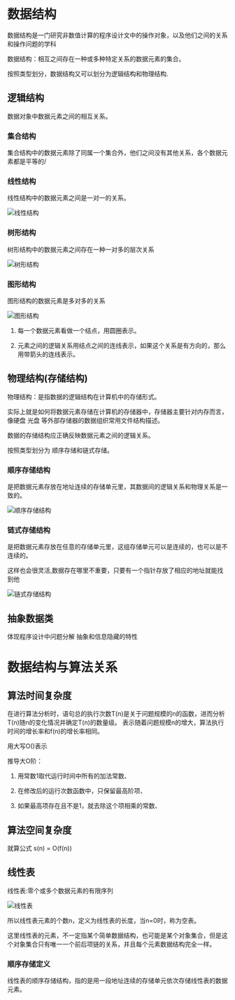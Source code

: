 # 数据结构

数据结构是一门研究非数值计算的程序设计文中的操作对象，以及他们之间的关系和操作问题的学科

数据结构：相互之间存在一种或多种特定关系的数据元素的集合。

按照类型划分，数据结构又可以划分为逻辑结构和物理结构.

## 逻辑结构
数据对象中数据元素之间的相互关系。

### 集合结构

集合结构中的数据元素除了同属一个集合外，他们之间没有其他关系，各个数据元素都是平等的/

### 线性结构

线性结构中的数据元素之间是一对一的关系。

![线性结构](../imgs/1.2.1.jpg "线性结构")

### 树形结构

树形结构中的数据元素之间存在一种一对多的层次关系

![树形结构](../imgs/1.2.2.jpg "树形结构")

### 图形结构

图形结构的数据元素是多对多的关系

![图形结构](../imgs/1.2.2.jpg "图形结构")

1. 每一个数据元素看做一个结点，用圆圈表示。

2. 元素之间的逻辑关系用结点之间的连线表示，如果这个关系是有方向的，那么用带箭头的连线表示。

## 物理结构(存储结构)
物理结构：是指数据的逻辑结构在计算机中的存储形式。

实际上就是如何将数据元素存储在计算机的存储器中，存储器主要针对内存而言，像硬盘 光盘 等外部存储器的数据组织常用文件结构描述。

数据的存储结构应正确反映数据元素之间的逻辑关系。

按照类型划分为 顺序存储和链式存储。

### 顺序存储结构

是把数据元素存放在地址连续的存储单元里，其数据间的逻辑关系和物理关系是一致的。

![顺序存储结构](../imgs/1.3.1.jpg "顺序存储结构")


### 链式存储结构

是把数据元素存放在任意的存储单元里，这组存储单元可以是连续的，也可以是不连续的。

这样也会很灵活,数据存在哪里不重要，只要有一个指针存放了相应的地址就能找到他

![链式存储结构](../imgs/1.3.2.png "链式存储结构")


## 抽象数据类

体现程序设计中问题分解 抽象和信息隐藏的特性


# 数据结构与算法关系




## 算法时间复杂度

在进行算法分析时，语句总的执行次数T(n)是关于问题规模的n的函数，进而分析T(n)随n的变化情况并确定T(n)的数量级。
表示随着问题规模n的增大，算法执行时间的增长率和f(n)的增长率相同。

用大写O()表示

推导大O阶：

1. 用常数1取代运行时间中所有的加法常数、

2. 在修改后的运行次数函数中，只保留最高阶项、

3. 如果最高项存在且不是1，就去除这个项相乘的常数、


## 算法空间复杂度

就算公式 s(n) = O(f(n))



## 线性表

线性表:零个或多个数据元素的有限序列

![线性表](../imgs/1.4.1.png "线性表")

所以线性表元素的个数n，定义为线性表的长度，当n=0时，称为空表。

这里线性表的元素，不一定指某个简单数据结构，也可能是某个对象集合，但是这个对象集合只有唯一一个前后项链的关系，并且每个元素数据结构完全一样。

### 顺序存储定义


线性表的顺序存储结构，指的是用一段地址连续的存储单元依次存储线性表的数据元素。


